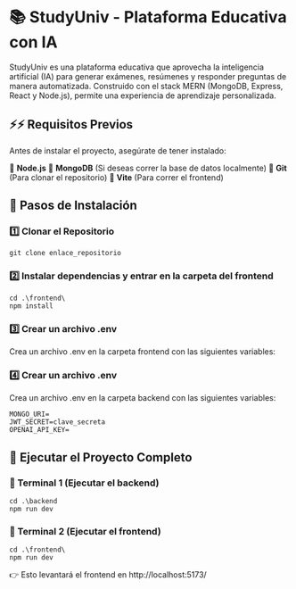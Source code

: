 # 📚 StudyUniv - Plataforma Educativa con IA

StudyUniv es una plataforma educativa que aprovecha la inteligencia artificial (IA) para generar exámenes, resúmenes y responder preguntas de manera automatizada. Construido con el stack MERN (MongoDB, Express, React y Node.js), 
permite una experiencia de aprendizaje personalizada.


## ⚡⚡ Requisitos Previos
Antes de instalar el proyecto, asegúrate de tener instalado:

📌 **Node.js**
📌  **MongoDB** (Si deseas correr la base de datos localmente)
📌  **Git**     (Para clonar el repositorio)
📌  **Vite**    (Para correr el frontend)

## 🚀 Pasos de Instalación
### 1️⃣ Clonar el Repositorio

```
git clone enlace_repositorio
```
### 2️⃣ Instalar dependencias y entrar en la carpeta del frontend

```
cd .\frontend\
npm install
```

### 3️⃣ Crear un archivo .env
Crea un archivo .env en la carpeta frontend con las siguientes variables:

### 4️⃣ Crear un archivo .env
Crea un archivo .env en la carpeta backend con las siguientes variables:
```
MONGO_URI=
JWT_SECRET=clave_secreta
OPENAI_API_KEY=
```
## 📝 Ejecutar el Proyecto Completo
### 📌 Terminal 1 (Ejecutar el backend)
```
cd .\backend
npm run dev
```
### 📌 Terminal 2 (Ejecutar el frontend)
```
cd .\frontend\
npm run dev
```
👉 Esto levantará el frontend en http://localhost:5173/


